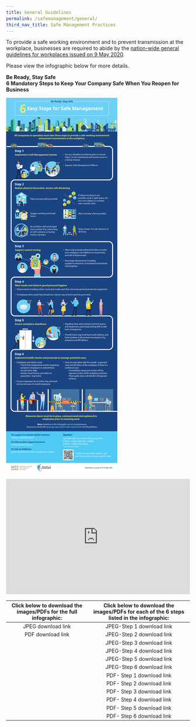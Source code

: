 ```yaml
---
title: General Guidelines
permalink: /safemanagement/general/
third_nav_title: Safe Management Practices
---
```


To provide a safe working environment and to prevent transmission at the workplace, businesses are required to abide by the <a href = "https://www.mom.gov.sg/covid-19/requirements-for-safe-management-measures">nation-wide general guidelines for workplaces issued on 9 May 2020</a>.

Please view the infographic below for more details.


**Be Ready, Stay Safe**<br>
**6 Mandatory Steps to Keep Your Company Safe When You Reopen for Business**

[![Safe Management Practices](/images/safemanagement.jpg)](/safemanagement/general/)


<iframe width="100%" height="315" src="https://www.youtube.com/embed/Gu1w_Yz21JE" frameborder="0" allow="accelerometer; autoplay; encrypted-media; gyroscope; picture-in-picture" allowfullscreen></iframe>


| Click below to download the images/PDFs for the full infographic: | Click below to download the images/PDFs for each of the 6 steps listed in the infographic: |
| :---------------------------------------------------------------: | :----------------------------------------------------------------------------------------: |
|                        JPEG download link                         |                                 JPEG-Step 1 download link                                  |
|                         PDF download link                         |                                 JPEG-Step 2 download link                                  |
|                                                                   |                                 JPEG-Step 3 download link                                  |
|                                                                   |                                 JPEG-Step 4 download link                                  |
|                                                                   |                                 JPEG-Step 5 download link                                  |
|                                                                   |                                 JPEG-Step 6 download link                                  |
|                                                                   |                                 PDF- Step 1 download link                                  |
|                                                                   |                                 PDF- Step 2 download link                                  |
|                                                                   |                                 PDF- Step 3 download link                                  |
|                                                                   |                                 PDF- Step 4 download link                                  |
|                                                                   |                                 PDF- Step 5 download link                                  |
|                                                                   |                                 PDF- Step 6 download link                                  |